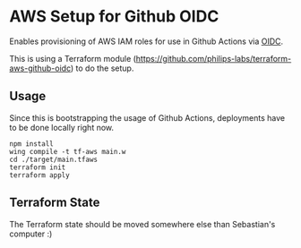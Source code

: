 # AWS Setup for Github OIDC

Enables provisioning of AWS IAM roles for use in Github Actions via [OIDC](https://docs.github.com/en/actions/deployment/security-hardening-your-deployments/configuring-openid-connect-in-amazon-web-services).

This is using a Terraform module (https://github.com/philips-labs/terraform-aws-github-oidc) to do the setup.

## Usage

Since this is bootstrapping the usage of Github Actions, deployments have to be done locally right now.

```
npm install
wing compile -t tf-aws main.w
cd ./target/main.tfaws
terraform init
terraform apply
```

## Terraform State

The Terraform state should be moved somewhere else than Sebastian's computer :)